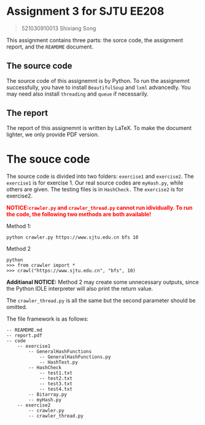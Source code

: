 # Assignment 3 for SJTU EE208
> 521030910013 Shixiang Song

This assignment contains three parts: the sorce code, the assignment report, and the ```REAMDME``` document.

## The source code
The source code of this assignemnt is by Python. To run the assignemnt successfully, you have to install ```BeautifulSoup``` and ```lxml``` advancedly. You may need also install `threading` and `queue` if necessarily.

## The report
The report of this assignemnt is written by LaTeX. To make the document lighter, we only provide PDF version.

# The souce code
The source code is divided into two folders: `exercise1` and `exercise2`. The `exercise1` is for exercise 1. Our real source codes are `myHash.py`, while others are given. The testing files is in `HashCheck.` The `exercise2` is for exercise2. 

<font color = red><strong>
**NOTICE:``crawler.py`` and `crawler_thread.py` cannot run idividually. To run the code, the following two methods are both available!**
</strong></font>

Method 1:
```
python crawler.py https://www.sjtu.edu.cn bfs 10
```
Method 2
```
python
>>> from crawler import *
>>> crawl("https://www.sjtu.edu.cn", "bfs", 10)
```
**Additianal NOTICE:** Method 2 may create some unnecessary outputs, since the Python IDLE interpreter will also print the return value.

The `crawler_thread.py` is all the same but the second parameter should be omitted.

The file framework is as follows:

    -- REAMDME.md
    -- report.pdf
    -- code
        -- exercise1
            -- GeneralHashFunctions
                -- GeneralHashFunctions.py
                -- HashTest.py
            -- HashCheck
                -- test1.txt
                -- test2.txt
                -- test3.txt
                -- test4.txt
            -- Bitarray.py
            -- myHash.py
        -- exercise2
            -- crawler.py
            -- crawler_thread.py


